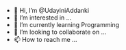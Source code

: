 - 👋 Hi, I’m @UdayiniAddanki
- 👀 I’m interested in ...
- 🌱 I’m currently learning Programming
- 💞️ I’m looking to collaborate on ...
- 📫 How to reach me ...

<!---
Udayini2021/Udayini2021 is a ✨ special ✨ repository because its `README.md` (this file) appears on your GitHub profile.
You can click the Preview link to take a look at your changes.
--->
